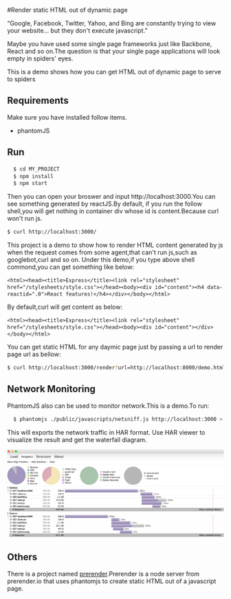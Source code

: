 #Render static HTML out of dynamic page

“Google, Facebook, Twitter, Yahoo, and Bing are constantly trying to view your website... but they don't execute javascript.”

Maybe you have used some single page frameworks just like Backbone, React and so on.The question is that your single page applications will look empty in spiders' eyes.

This is a demo shows how you can get HTML out of dynamic page to serve to spiders

## Requirements
Make sure you have installed follow items.

* phantomJS

## Run

``` sh
  $ cd MY_PROJECT
  $ npm install
  $ npm start
```

Then you can open your broswer and input http://localhost:3000.You can see something generated by reactJS.By default, if you run the follow shell,you will get nothing in container div whose id is content.Because curl won't run js.

```sh
$ curl http://localhost:3000/
```

This project is a demo to show how to render HTML content generated by js when the request comes from some agent,that can't run js,such as googlebot,curl and so on.
Under this demo,if you type above shell commond,you can get something like below:

```
<html><head><title>Express</title><link rel="stylesheet" href="/stylesheets/style.css"></head><body><div id="content"><h4 data-reactid=".0">React features!</h4></div></body></html>
```

By default,curl will get content as below:

```
<html><head><title>Express</title><link rel="stylesheet" href="/stylesheets/style.css"></head><body><div id="content"></div></body></html>
```


You can get static HTML for any daymic page just by passing a url to render page url as bellow:

```sh
$ curl http://localhost:3000/render?url=http://localhost:8000/demo.html
```


## Network Monitoring

PhantomJS also can be used to monitor network.This is a demo.To run:

``` sh
  $ phantomjs ./public/javascripts/netsniff.js http://localhost:3000 > data.txt
```

This will exports the network traffic in HAR format. Use HAR viewer to visualize the result and get the waterfall diagram.

![network monitoring](./public/images/network.png)

## Others

There is a project named [prerender](https://github.com/prerender/prerender).Prerender is a node server from prerender.io that uses phantomjs to create static HTML out of a javascript page.

